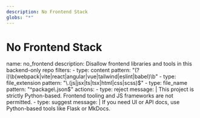 ```yaml
---
description: No Frontend Stack
globs: "*"
---
```


# No Frontend Stack

<rule>
name: no_frontend
description: Disallow frontend libraries and tools in this backend-only repo
filters:
  - type: content
    pattern: "(?i)\b(webpack|vite|react|angular|vue|tailwind|eslint|babel)\b"
  - type: file_extension
    pattern: "\.(js|jsx|ts|tsx|html|css|scss)$"
  - type: file_name
    pattern: "^package\.json$"
actions:
  - type: reject
    message: |
      This project is strictly Python-based. Frontend tooling and JS frameworks are not permitted.
  - type: suggest
    message: |
      If you need UI or API docs, use Python-based tools like Flask or MkDocs.
</rule>